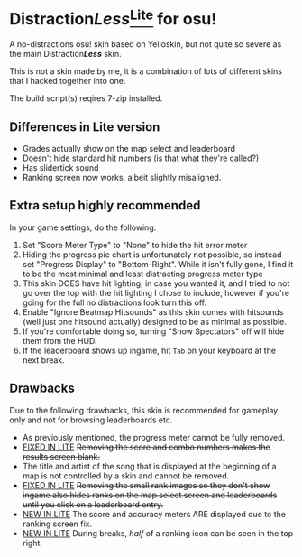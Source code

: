 # Distraction***Less***<u><sup>Lite</sup></u> for osu!

A no-distractions osu! skin based on Yelloskin, but not quite so severe as the main Distraction***Less*** skin.

This is not a skin made by me, it is a combination of lots of different skins that I hacked together into one.

The build script(s) reqires 7-zip installed.

## Differences in Lite version

- Grades actually show on the map select and leaderboard
- Doesn't hide standard hit numbers (is that what they're called?)
- Has slidertick sound
- Ranking screen now works, albeit slightly misaligned.

## Extra setup highly recommended

In your game settings, do the following:

1. Set "Score Meter Type" to "None" to hide the hit error meter
2. Hiding the progress pie chart is unfortunately not possible, so instead set "Progress Display" to "Bottom-Right". While it isn't fully gone, I find it to be the most minimal and least distracting progress meter type
3. This skin DOES have hit lighting, in case you wanted it, and I tried to not go over the top with the hit lighting I chose to include, however if you're going for the full no distractions look turn this off.
4. Enable "Ignore Beatmap Hitsounds" as this skin comes with hitsounds (well just one hitsound actually) designed to be as minimal as possible.
5. If you're comfortable doing so, turning "Show Spectators" off will hide them from the HUD.
6. If the leaderboard shows up ingame, hit `Tab` on your keyboard at the next break.

## Drawbacks

Due to the following drawbacks, this skin is recommended for gameplay only and not for browsing leaderboards etc.

- As previously mentioned, the progress meter cannot be fully removed.
- <u>FIXED IN LITE</u> ~~Removing the score and combo numbers makes the results screen blank.~~
- The title and artist of the song that is displayed at the beginning of a map is not controlled by a skin and cannot be removed.
- <u>FIXED IN LITE</u> ~~Removing the small rank images so they don't show ingame also hides ranks on the map select screen and leaderboards until you click on a leaderboard entry.~~
- <u>NEW IN LITE</u> The score and accuracy meters ARE displayed due to the ranking screen fix.
- <u>NEW IN LITE</u> During breaks, *half* of a ranking icon can be seen in the top right.
